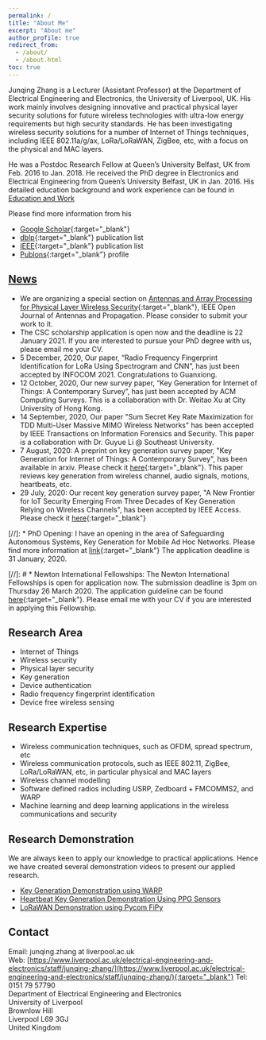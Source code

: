 ```yaml
---
permalink: /
title: "About Me"
excerpt: "About me"
author_profile: true
redirect_from:
  - /about/
  - /about.html
toc: true
---
```


Junqing Zhang is a Lecturer (Assistant Professor) at the Department of Electrical Engineering and Electronics, the University of Liverpool, UK. His work mainly involves designing innovative and practical physical layer security solutions for future wireless technologies with ultra-low energy requirements but high security standards. He has been investigating wireless security solutions for a number of Internet of Things techniques, including IEEE 802.11a/g/ax, LoRa/LoRaWAN, ZigBee, etc, with a focus on the physical and MAC layers.

He was a Postdoc Research Fellow at Queen’s University Belfast, UK from Feb. 2016 to Jan. 2018. He received the PhD degree in Electronics and Electrical Engineering from Queen’s University Belfast, UK in Jan. 2016. His detailed education background and work experience can be found in [Education and Work](/edu-work-experience/)

Please find more information from his 
* [Google Scholar](https://scholar.google.com/citations?user=MIPbyQ0AAAAJ&hl=en){:target="_blank"}
* [dblp](https://dblp.uni-trier.de/pers/hd/z/Zhang:Junqing){:target="_blank"} publication list
* [IEEE](https://ieeexplore.ieee.org/author/37085438201){:target="_blank"} publication list
* [Publons](https://publons.com/researcher/3021376/junqing-zhang/){:target="_blank"} profile



## [News](/news/)
* We are organizing a special section on [Antennas and Array Processing for Physical Layer Wireless Security](https://ieeeaps.org/antennas-and-array-processing-for-physical-layer-wireless-security){:target="_blank"}, IEEE Open Journal of Antennas and Propagation. Please consider to submit your work to it.
* The CSC scholarship application is open now and the deadline is 22 January 2021. If you are interested to pursue your PhD degree with us, please email me your CV.
* 5 December, 2020, Our paper, “Radio Frequency Fingerprint Identification for LoRa Using Spectrogram and CNN”, has just been accepted by INFOCOM 2021. Congratulations to Guanxiong.
* 12 October, 2020, Our new survey paper, “Key Generation for Internet of Things: A Contemporary Survey”, has just been accepted by ACM Computing Surveys. This is a collaboration with Dr. Weitao Xu at City University of Hong Kong.
* 14 September, 2020, Our paper "Sum Secret Key Rate Maximization for TDD Multi-User Massive MIMO Wireless Networks" has been accepted by IEEE Transactions on Information Forensics and Security. This paper is a collaboration with Dr. Guyue Li @ Southeast University.
* 7 August, 2020: A preprint on key generation survey paper, "Key Generation for Internet of Things: A Contemporary Survey", has been available in arxiv. Please check it [here](https://arxiv.org/abs/2007.15956){:target="_blank"}. This paper reviews key generation from wireless channel, audio signals, motions, heartbeats, etc.
* 29 July, 2020: Our recent key generation survey paper, "A New Frontier for IoT Security Emerging From Three Decades of Key Generation Relying on Wireless Channels", has been accepted by IEEE Access. Please check it [here](https://ieeexplore.ieee.org/document/9149584){:target="_blank"}


[//]: * PhD Opening: I have an opening in the area of Safeguarding Autonomous Systems, Key Generation for Mobile Ad Hoc Networks. Please find more information at [link](https://www.liverpool.ac.uk/study/postgraduate-research/studentships/key-generation-for-mobile-ad-hoc-networks/){:target="_blank"} The application deadline is 31 January, 2020.



[//]: # * Newton International Fellowships: The Newton International Fellowships is open for application now. The submission deadline is 3pm on Thursday 26 March 2020. The application guideline can be found [here](https://royalsociety.org/grants-schemes-awards/grants/newton-international/){:target="_blank"}. Please email me with your CV if you are interested in applying this Fellowship.


## Research Area
* Internet of Things
* Wireless security
* Physical layer security
* Key generation
* Device authentication
* Radio frequency fingerprint identification
* Device free wireless sensing

## Research Expertise
* Wireless communication techniques, such as OFDM, spread spectrum, etc
* Wireless communication protocols, such as IEEE 802.11, ZigBee, LoRa/LoRaWAN, etc, in particular physical and MAC layers
* Wireless channel modelling
* Software defined radios including USRP, Zedboard + FMCOMMS2, and WARP
* Machine learning and deep learning applications in the wireless communications and security

## Research Demonstration
We are always keen to apply our knowledge to practical applications. Hence we have created several demonstration videos to present our applied research.
* [Key Generation Demonstration using WARP](/demo-keygen-warp/)
* [Heartbeat Key Generation Demonstration Using PPG Sensors](/demo-keygen-heartbeat-ppg/)
* [LoRaWAN Demonstration using Pycom FiPy](/demo-lorawan-fipy/)

## Contact
Email: junqing.zhang at liverpool.ac.uk  
Web: [https://www.liverpool.ac.uk/electrical-engineering-and-electronics/staff/junqing-zhang/](https://www.liverpool.ac.uk/electrical-engineering-and-electronics/staff/junqing-zhang/){:target="_blank"}
Tel: 0151 79 57790  
Department of Electrical Engineering and Electronics  
University of Liverpool  
Brownlow Hill  
Liverpool L69 3GJ  
United Kingdom
